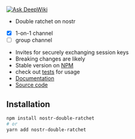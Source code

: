[![Ask DeepWiki](https://deepwiki.com/badge.svg)](https://deepwiki.com/mmalmi/nostr-double-ratchet)

* Double ratchet on nostr
- [x] 1-on-1 channel
- [ ] group channel
* Invites for securely exchanging session keys
* Breaking changes are likely
* Stable version on [NPM](https://www.npmjs.com/package/nostr-double-ratchet)
* check out [tests](https://github.com/mmalmi/nostr-double-ratchet/tree/main/tests) for usage
* [Documentation](https://mmalmi.github.io/nostr-double-ratchet/)
* [Source code](https://github.com/mmalmi/nostr-double-ratchet)

## Installation

```bash
npm install nostr-double-ratchet
# or
yarn add nostr-double-ratchet
```